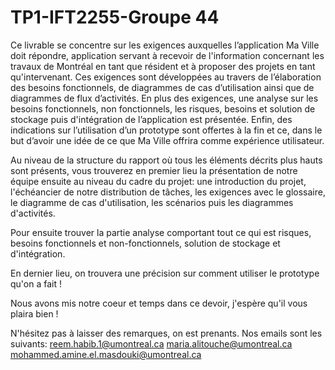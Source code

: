 # TP1-IFT2255-Groupe 44

Ce livrable se concentre sur les exigences auxquelles l’application Ma Ville doit répondre, application servant à recevoir de 
l'information concernant les travaux de Montréal en tant que résident et à proposer des projets en tant qu'intervenant. 
Ces exigences sont développées au travers de l’élaboration des besoins fonctionnels, de diagrammes de cas d’utilisation ainsi que de diagrammes de flux d’activités. 
En plus des exigences, une analyse sur les besoins fonctionnels, non fonctionnels, les risques, besoins et solution de stockage puis d'intégration de l’application est présentée. 
Enfin, des indications sur l’utilisation d’un prototype sont offertes à la fin et ce, dans le but d’avoir une idée de ce que Ma Ville 
offrira comme expérience utilisateur.

Au niveau de la structure du rapport où tous les éléments décrits plus hauts sont
présents, vous trouverez en premier lieu la présentation de notre équipe ensuite 
au niveau du cadre du projet: une introduction du projet, l'échéancier de notre 
distribution de tâches, les exigences avec le glossaire, le diagramme de cas 
d'utilisation, les scénarios puis les diagrammes d'activités.

Pour ensuite trouver la partie analyse comportant tout ce qui est risques, besoins fonctionnels et non-fonctionnels, solution de stockage et d'intégration.

En dernier lieu, on trouvera une précision sur comment utiliser le prototype qu'on a fait ! 

Nous avons mis notre coeur et temps dans ce devoir, j'espère qu'il vous plaira bien ! 

N'hésitez pas à laisser des remarques, on est prenants. 
Nos emails sont les suivants: 
reem.habib.1@umontreal.ca
maria.alitouche@umontreal.ca
mohammed.amine.el.masdouki@umontreal.ca
